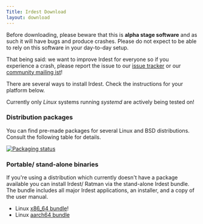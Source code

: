 ```yaml
---
Title: Irdest Download
layout: download
---
```


Before downloading, please beware that this is **alpha stage
software** and as such it will have bugs and produce crashes.  Please
do not expect to be able to rely on this software in your day-to-day
setup.
    
That being said: we want to improve Irdest for everyone so if you
experience a crash, please report the issue to our [issue
tracker][issues] or our [community mailing ist][mail]!
    
[issues]: https://git.irde.st/we/irdest/-/issues
[mail]: https://lists.irde.st/archives/list/community@lists.irde.st/

There are several ways to install Irdest.  Check the instructions for
your platform below.

Currently only *Linux* systems running *systemd* are actively being
tested on!


### Distribution packages
    
You can find pre-made packages for several Linux and BSD
distributions.  Consult the following table for details.

[![Packaging status](https://repology.org/badge/vertical-allrepos/ratman.svg)](https://repology.org/project/ratman/versions)


### Portable/ stand-alone binaries

If you're using a distribution which currently doesn't have a package
available you can install Irdest/ Ratman via the stand-alone Irdest
bundle.  The bundle includes all major Irdest applications, an
installer, and a copy of the user manual.

- Linux [x86_64 bundle](https://git.irde.st/we/irdest/-/jobs/artifacts/ratman-0.5.0/raw/ratman-bundle-x86_64.tar.gz?job=bundle-ratman)!
- Linux [aarch64 bundle](https://git.irde.st/we/irdest/-/jobs/artifacts/ratman-0.5.0/raw/ratman-bundle-aarch64.tar.gz?job=bundle-ratman-aarch64)
